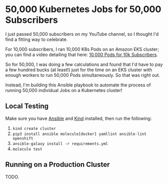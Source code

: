 # 50,000 Kubernetes Jobs for 50,000 Subscribers

I just passed 50,000 subscribers on my YouTube channel, so I thought I'd find a fitting way to celebrate.

For 10,000 subscribers, I ran 10,000 K8s Pods on an Amazon EKS cluster; you can find a video detailing that here: [10,000 Pods for 10k Subscribers](https://www.youtube.com/watch?v=k5ncj3TKL1c).

So for 50,000, I was doing a few calculations and found that I'd have to pay a few hundred bucks (at least!) just for the time on an EKS cluster with enough workers to run 50,000 Pods simultaneously. So that was right out.

Instead, I'm building this Ansible playbook to automate the process of running 50,000 individual Jobs on a Kubernetes cluster!

## Local Testing

Make sure you have [Ansible](https://docs.ansible.com/ansible/latest/installation_guide/intro_installation.html) and [Kind](https://kind.sigs.k8s.io/docs/user/quick-start/) installed, then run the following:

  1. `kind create cluster`
  1. `pip3 install ansible molecule[docker] yamllint ansible-lint openshift`
  1. `ansible-galaxy install -r requirements.yml`
  1. `molecule test`

## Running on a Production Cluster

TODO.
